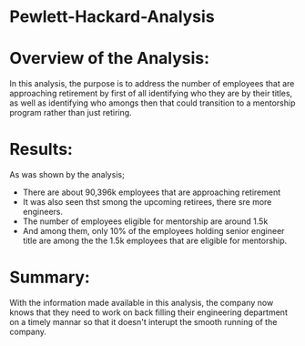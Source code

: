 # Pewlett-Hackard-Analysis

# Overview of the Analysis:
In this analysis, the purpose is to address the number of employees that are approaching retirement by first of all identifying who they are by their titles, as well as identifying who amongs then that could transition to a mentorship program rather than just retiring.

# Results:
As was shown by the analysis;
-  There are about 90,396k employees that are approaching retirement
-  It was also seen thst smong the upcoming retirees, there sre more engineers.
-  The number of employees eligible for mentorship are around 1.5k
-  And among them, only 10% of the employees holding senior engineer title are among the the 1.5k employees that are eligible for mentorship.
# Summary:
With the information made available in this analysis, the company now knows that they need to work on back filling their engineering department on a timely mannar so that it doesn't interupt the smooth running of the company. 
